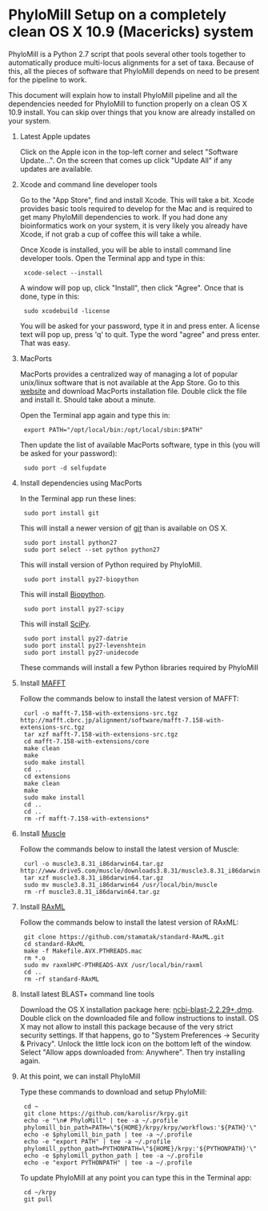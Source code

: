 # PhyloMill Setup on a completely clean OS X 10.9 (Macericks) system

PhyloMill is a Python 2.7 script that pools several other tools together to
automatically produce multi-locus alignments for a set of taxa. Because of this,
all the pieces of software that PhyloMill depends on need to be present for the
pipeline to work.

This document will explain how to install PhyloMill pipeline and all the
dependencies needed for PhyloMill to function properly on a clean OS X 10.9
install. You can skip over things that you know are already installed on
your system.

1. Latest Apple updates

    Click on the Apple icon in the top-left corner and select
    "Software Update...". On the screen that comes up click "Update All" if any
    updates are available.

2. Xcode and command line developer tools

    Go to the "App Store", find and install Xcode. This will take a bit. Xcode
    provides basic tools required to develop for the Mac and is required to get
    many PhyloMill dependencies to work. If you had done any bioinformatics work
    on your system, it is very likely you already have Xcode, if not grab a cup
    of coffee this will take a while.

    Once Xcode is installed, you will be able to install command line developer
    tools. Open the Terminal app and type in this:

        xcode-select --install

    A window will pop up, click "Install", then click "Agree". Once that is
    done, type in this:

        sudo xcodebuild -license

    You will be asked for your password, type it in and press enter. A license
    text will pop up, press 'q' to quit. Type the word "agree" and press enter.
    That was easy.

3. MacPorts

    MacPorts provides a centralized way of managing a lot of popular unix/linux
    software that is not available at the App Store. Go to this
    [website](https://www.macports.org/install.php) and download MacPorts
    installation file. Double click the file and install it. Should take about a
    minute.

    Open the Terminal app again and type this in:

        export PATH="/opt/local/bin:/opt/local/sbin:$PATH"

    Then update the list of available MacPorts software, type in this (you will
    be asked for your password):

        sudo port -d selfupdate

4. Install dependencies using MacPorts

    In the Terminal app run these lines:

        sudo port install git

    This will install a newer version of [git](http://git-scm.com) than is
    available on OS X.

        sudo port install python27
        sudo port select --set python python27

    This will install version of Python required by PhyloMill.

        sudo port install py27-biopython

    This will install [Biopython](http://biopython.org).

        sudo port install py27-scipy

    This will install [SciPy](http://www.scipy.org).

        sudo port install py27-datrie
        sudo port install py27-levenshtein
        sudo port install py27-unidecode

    These commands will install a few Python libraries required by PhyloMill

5. Install [MAFFT](http://mafft.cbrc.jp/alignment/software)

    Follow the commands below to install the latest version of MAFFT:

        curl -o mafft-7.158-with-extensions-src.tgz http://mafft.cbrc.jp/alignment/software/mafft-7.158-with-extensions-src.tgz
        tar xzf mafft-7.158-with-extensions-src.tgz
        cd mafft-7.158-with-extensions/core
        make clean
        make
        sudo make install
        cd ..
        cd extensions
        make clean
        make
        sudo make install
        cd ..
        cd ..
        rm -rf mafft-7.158-with-extensions*

6. Install [Muscle](http://www.drive5.com/muscle)

    Follow the commands below to install the latest version of Muscle:

        curl -o muscle3.8.31_i86darwin64.tar.gz http://www.drive5.com/muscle/downloads3.8.31/muscle3.8.31_i86darwin64.tar.gz
        tar xzf muscle3.8.31_i86darwin64.tar.gz
        sudo mv muscle3.8.31_i86darwin64 /usr/local/bin/muscle
        rm -rf muscle3.8.31_i86darwin64.tar.gz

7. Install [RAxML](https://github.com/stamatak/standard-RAxML)

    Follow the commands below to install the latest version of RAxML:

        git clone https://github.com/stamatak/standard-RAxML.git
        cd standard-RAxML
        make -f Makefile.AVX.PTHREADS.mac
        rm *.o
        sudo mv raxmlHPC-PTHREADS-AVX /usr/local/bin/raxml
        cd ..
        rm -rf standard-RAxML

8. Install latest BLAST+ command line tools

    Download the OS X installation package here:
    [ncbi-blast-2.2.29+.dmg](ftp://ftp.ncbi.nlm.nih.gov/blast/executables/blast+/LATEST/ncbi-blast-2.2.29+.dmg).
    Double click on the downloaded file and follow instructions to install. OS X
    may not allow to install this package because of the very strict security
    settings. If that happens, go to "System Preferences -> Security & Privacy".
    Unlock the little lock icon on the bottom left of the window. Select "Allow
    apps downloaded from: Anywhere". Then try installing again.

9. At this point, we can install PhyloMill

    Type these commands to download and setup PhyloMill:

        cd ~
        git clone https://github.com/karolisr/krpy.git
        echo -e "\n# PhyloMill" | tee -a ~/.profile
        phylomill_bin_path=PATH=\"${HOME}/krpy/krpy/workflows:'${PATH}'\"
        echo -e $phylomill_bin_path | tee -a ~/.profile
        echo -e "export PATH" | tee -a ~/.profile
        phylomill_python_path=PYTHONPATH=\"${HOME}/krpy:'${PYTHONPATH}'\"
        echo -e $phylomill_python_path | tee -a ~/.profile
        echo -e "export PYTHONPATH" | tee -a ~/.profile

    To update PhyloMill at any point you can type this in the Terminal app:

        cd ~/krpy
        git pull
